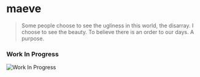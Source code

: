 # maeve


> Some people choose to see the ugliness in this world, the disarray. I choose to see the beauty. To believe there is an order to our days. A purpose. 

### Work In Progress 

![Work In Progress](http://hbz.h-cdn.co/assets/16/49/768x414/gallery-1480950280-maeve.jpg)
